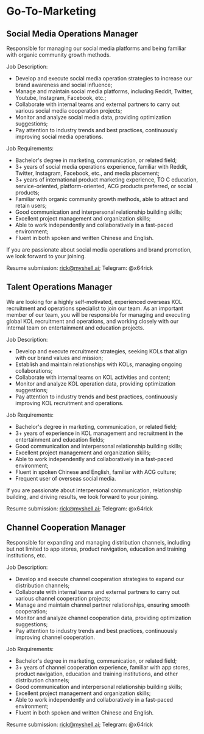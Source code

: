 # Go-To-Marketing

## Social Media Operations Manager

Responsible for managing our social media platforms and being familiar with organic community growth methods.

Job Description:

* Develop and execute social media operation strategies to increase our brand awareness and social influence;
* Manage and maintain social media platforms, including Reddit, Twitter, Youtube, Instagram, Facebook, etc.;
* Collaborate with internal teams and external partners to carry out various social media cooperation projects;
* Monitor and analyze social media data, providing optimization suggestions;
* Pay attention to industry trends and best practices, continuously improving social media operations.

Job Requirements:

* Bachelor's degree in marketing, communication, or related field;
* 3+ years of social media operations experience, familiar with Reddit, Twitter, Instagram, Facebook, etc., and media placement;
* 3+ years of international product marketing experience, TO C education, service-oriented, platform-oriented, ACG products preferred, or social products;
* Familiar with organic community growth methods, able to attract and retain users;
* Good communication and interpersonal relationship building skills;
* Excellent project management and organization skills;
* Able to work independently and collaboratively in a fast-paced environment;
* Fluent in both spoken and written Chinese and English.

If you are passionate about social media operations and brand promotion, we look forward to your joining.

Resume submission: rick@myshell.ai; Telegram: @x64rick

## Talent Operations Manager

We are looking for a highly self-motivated, experienced overseas KOL recruitment and operations specialist to join our team. As an important member of our team, you will be responsible for managing and executing global KOL recruitment and operations, and working closely with our internal team on entertainment and education projects.

Job Description:

* Develop and execute recruitment strategies, seeking KOLs that align with our brand values and mission;
* Establish and maintain relationships with KOLs, managing ongoing collaborations;
* Collaborate with internal teams on KOL activities and content;
* Monitor and analyze KOL operation data, providing optimization suggestions;
* Pay attention to industry trends and best practices, continuously improving KOL recruitment and operations.

Job Requirements:

* Bachelor's degree in marketing, communication, or related field;
* 3+ years of experience in KOL management and recruitment in the entertainment and education fields;
* Good communication and interpersonal relationship building skills;
* Excellent project management and organization skills;
* Able to work independently and collaboratively in a fast-paced environment;
* Fluent in spoken Chinese and English, familiar with ACG culture;
* Frequent user of overseas social media.

If you are passionate about interpersonal communication, relationship building, and driving results, we look forward to your joining.

Resume submission: rick@myshell.ai; Telegram: @x64rick

## Channel Cooperation Manager

Responsible for expanding and managing distribution channels, including but not limited to app stores, product navigation, education and training institutions, etc.

Job Description:

* Develop and execute channel cooperation strategies to expand our distribution channels;
* Collaborate with internal teams and external partners to carry out various channel cooperation projects;
* Manage and maintain channel partner relationships, ensuring smooth cooperation;
* Monitor and analyze channel cooperation data, providing optimization suggestions;
* Pay attention to industry trends and best practices, continuously improving channel cooperation.

Job Requirements:

* Bachelor's degree in marketing, communication, or related field;
* 3+ years of channel cooperation experience, familiar with app stores, product navigation, education and training institutions, and other distribution channels;
* Good communication and interpersonal relationship building skills;
* Excellent project management and organization skills;
* Able to work independently and collaboratively in a fast-paced environment;
* Fluent in both spoken and written Chinese and English.

Resume submission: rick@myshell.ai; Telegram: @x64rick